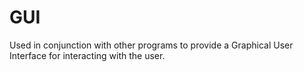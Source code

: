 # GUI
Used in conjunction with other programs to provide a Graphical User Interface for interacting with the user.
